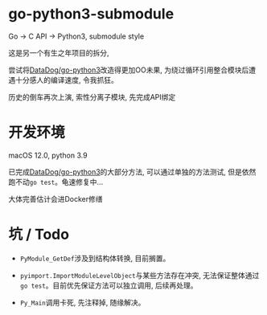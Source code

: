 # go-python3-submodule

Go -> C API -> Python3, submodule style

这是另一个有生之年项目的拆分,

尝试将[DataDog/go-python3](https://github.com/DataDog/go-python3)改造得更加OO未果, 为绕过循环引用整合模块后遭遇十分感人的编译速度, 令我抓狂。

历史的倒车再次上演, 索性分离子模块, 先完成API绑定

# 开发环境

macOS 12.0, python 3.9

已完成[DataDog/go-python3](https://github.com/DataDog/go-python3)的大部分方法, 可以通过单独的方法测试, 但是依然跑不动`go test`。龟速修复中...

大体完善估计会进Docker修缮

# 坑 / Todo

- `PyModule_GetDef`涉及到结构体转换, 目前搁置。

- `pyimport.ImportModuleLevelObject`与某些方法存在冲突, 无法保证整体通过`go test`。目前优先保证方法可以独立调用, 后续再处理。

- `Py_Main`调用卡死, 先注释掉, 随缘解决。